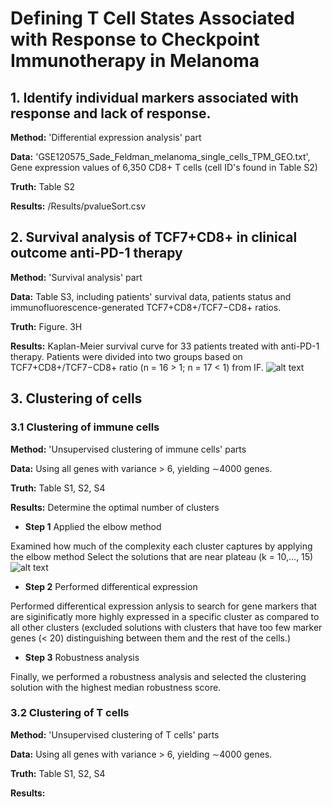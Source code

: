 # Defining T Cell States Associated with Response to Checkpoint Immunotherapy in Melanoma
## 1. Identify individual markers associated with response and lack of response. 
**Method:** 'Differential expression analysis' part

**Data:** 'GSE120575_Sade_Feldman_melanoma_single_cells_TPM_GEO.txt', Gene expression values of 6,350 CD8+ T cells (cell ID's found in Table S2)

**Truth:** Table S2

**Results:** /Results/pvalueSort.csv

## 2. Survival analysis of TCF7+CD8+ in clinical outcome anti-PD-1 therapy
**Method:** 'Survival analysis' part

**Data:** Table S3, including patients' survival data, patients status and immunofluorescence-generated TCF7+CD8+/TCF7−CD8+ ratios.

**Truth:** Figure. 3H  

**Results:** Kaplan-Meier survival curve for 33 patients treated with anti-PD-1 therapy. Patients were divided into two groups based on TCF7+CD8+/TCF7−CD8+ ratio (n = 16 > 1; n = 17 < 1) from IF.
![alt text](https://i.ibb.co/y67Xzxv/image.png)

## 3. Clustering of cells
### 3.1 Clustering of immune cells 
**Method:** 'Unsupervised clustering of immune cells' parts

**Data:** Using all genes with variance > 6, yielding ∼4000 genes.

**Truth:** Table S1, S2, S4

**Results:**
Determine the optimal number of clusters
- **Step 1** Applied the elbow method

Examined how much of the complexity each cluster captures by applying the elbow method 
Select the solutions that are near plateau (k = 10,..., 15)
![alt text]()

- **Step 2** Performed differentical expression

Performed differentical expression anlysis to search for gene markers that are siginificatly more highly expressed in a specific cluster as compared to all other clusters (excluded solutions with clusters that have too few marker genes (< 20) distinguishing between them and the rest of the cells.)

- **Step 3** Robustness analysis

Finally, we performed a robustness analysis and selected the clustering solution with the highest median robustness score.

### 3.2 Clustering of T cells

**Method:** 'Unsupervised clustering of T cells' parts

**Data:** Using all genes with variance > 6, yielding ∼4000 genes.

**Truth:** Table S1, S2, S4

**Results:**
